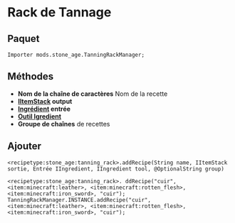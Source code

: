 # Rack de Tannage

## Paquet
`Importer mods.stone_age.TanningRackManager;`

## Méthodes
- **Nom de la chaîne de caractères** Nom de la recette
- **[IItemStack](/Vanilla/Items/IItemStack/) output**
- **[Ingrédient](/Vanilla/Variable_Types/IIngredient/) entrée**
- **[Outil Igredient](/Vanilla/Variable_Types/IIngredient/)**
- **Groupe de chaînes** de recettes

## Ajouter

```zenscript
<recipetype:stone_age:tanning_rack>.addRecipe(String name, IItemStack sortie, Entrée IIngredient, IIngredient tool, @OptionalString group)

<recipetype:stone_age:tanning_rack>. ddRecipe("cuir", <item:minecraft:leather>, <item:minecraft:rotten_flesh>, <item:minecraft:iron_sword>, "cuir");
TanningRackManager.INSTANCE.addRecipe("cuir", <item:minecraft:leather>, <item:minecraft:rotten_flesh>, <item:minecraft:iron_sword>, "cuir");
```
